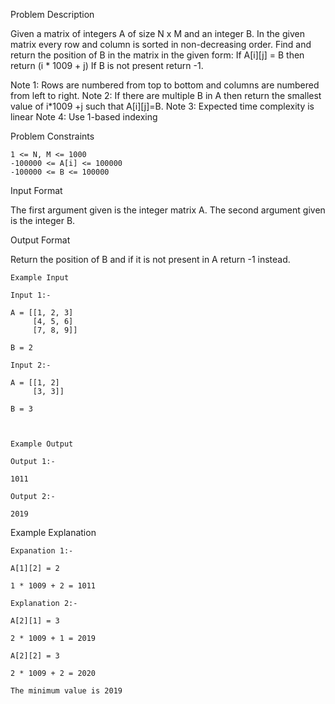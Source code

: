 Problem Description

Given a matrix of integers A of size N x M and an integer B.
In the given matrix every row and column is sorted in non-decreasing order. Find and return the position of B in the matrix in the given form:
If A[i][j] = B then return (i * 1009 + j)
If B is not present return -1.

Note 1: Rows are numbered from top to bottom and columns are numbered from left to right.
Note 2: If there are multiple B in A then return the smallest value of i*1009 +j such that A[i][j]=B.
Note 3: Expected time complexity is linear
Note 4: Use 1-based indexing


Problem Constraints
    
    1 <= N, M <= 1000
    -100000 <= A[i] <= 100000
    -100000 <= B <= 100000


Input Format

The first argument given is the integer matrix A.
The second argument given is the integer B.


Output Format

Return the position of B and if it is not present in A return -1 instead.


    Example Input
    
    Input 1:-
    
    A = [[1, 2, 3]
         [4, 5, 6]
         [7, 8, 9]]
    
    B = 2
    
    Input 2:-
    
    A = [[1, 2]
         [3, 3]]
    
    B = 3
    
    
    
    Example Output
    
    Output 1:-
    
    1011
    
    Output 2:-
    
    2019
    




Example Explanation

    Expanation 1:-
    
    A[1][2] = 2
    
    1 * 1009 + 2 = 1011
    
    Explanation 2:-
    
    A[2][1] = 3
    
    2 * 1009 + 1 = 2019
    
    A[2][2] = 3
    
    2 * 1009 + 2 = 2020
    
    The minimum value is 2019
